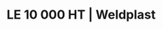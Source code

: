 ---
Link: "file:/Users/vinayakpatel/Downloads/www.weldplast.cz/le-10-000-ht"
product_name: "LE 10 000 HT3 x 400 V / 15 kW, bez elektroniky"
product_id: "Obj. číslo:110.568"
title: "LE 10 000 HT | Weldplast"
product_desc: "Vysokoteplotní ohřívače vzduchu Leister LE 5000 / 10 000 HT jsou vhodné pro teploty až 900 °C. Nemají integrovanou výkonovou elektroniku, nicméně teplotu vzduchu lze plynule ovládat doplněním regulátoru Leister DSE nebo Leister KSR DIGITAL.Výstupní teplota až 900 °CTrubka topného tělesa s ochrannou trubkouBez integrované výkonové elektroniky"
product_specs: "Značka konformity, Třída ochrany I, NapětíV~3 x 400, PříkonW15 000, Max. teplota°C900, Průtok vzduchul/min800, Hmotnostkg4,0, Max. teplota prostředí°C100, Max. vstupní teplota vzduchu°C100"
product_downloads: "LE 10000 HT - produktový list																								stáhnout																								, LE 10000 HT - manuál SK																								stáhnout																								, LE 10000 HT - manuál CZ																								stáhnout																								, TECHNOLOGIE HORKÉHO VZDUCHU - katalog																								stáhnout																								, Přechod z LE na LHS																								stáhnout																								"
href: "https://www.weldplast.cz/files/le-mini-sensor-kit-produktovy-list.pdf, https://www.weldplast.cz/files/le-mini-sensor-kit-produktovy-list.pdf, https://www.weldplast.cz/files/le10000ht-manual-sk.pdf, https://www.weldplast.cz/files/le10000ht-manual-sk.pdf, https://www.weldplast.cz/files/le10000ht-manual-cz.pdf, https://www.weldplast.cz/files/le10000ht-manual-cz.pdf, https://www.weldplast.cz/files/katalog-ph-web.pdf, https://www.weldplast.cz/files/katalog-ph-web.pdf, https://www.weldplast.cz/files/prechod-z-le-na-lhs.pdf, https://www.weldplast.cz/files/prechod-z-le-na-lhs.pdf"
accessories: "Trubka prodlužovací, násuvná (ø 92,5 mm)500 x ø 60 mm, pro LE 10 000Tryska kruhová (ø 92.5 mm)redukce na ø 50 mmDržák termosondy (LHS 60)Příruba připojovací (ø 62.5 mm), ø 90 mm, LE 5000 HT3 x 400V/11kW, bez elektroniky"
similar_products: "LE 5000 HT3 x 400V/11kW, bez elektroniky"
---